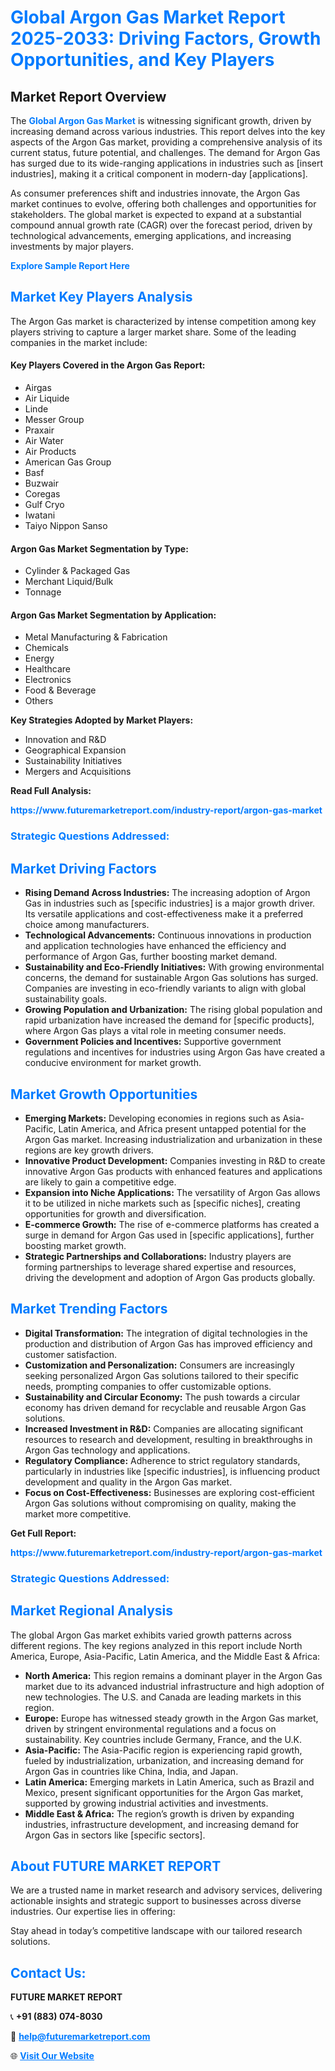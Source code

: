 <h1 style="color: #007BFF;">Global Argon Gas Market Report 2025-2033: Driving Factors, Growth Opportunities, and Key Players</h1>

<section id="overview">
<h2>Market Report Overview</h2>
<p>The <a href="https://www.futuremarketreport.com/industry-report/argon-gas-market" style="color: #007BFF; text-decoration: none;"><strong>Global Argon Gas Market</strong></a> is witnessing significant growth, driven by increasing demand across various industries. This report delves into the key aspects of the Argon Gas market, providing a comprehensive analysis of its current status, future potential, and challenges. The demand for Argon Gas has surged due to its wide-ranging applications in industries such as [insert industries], making it a critical component in modern-day [applications].</p>
<p>As consumer preferences shift and industries innovate, the Argon Gas market continues to evolve, offering both challenges and opportunities for stakeholders. The global market is expected to expand at a substantial compound annual growth rate (CAGR) over the forecast period, driven by technological advancements, emerging applications, and increasing investments by major players.</p>
</section>

<section id="overview">
<p><a href="https://www.futuremarketreport.com/request-sample/reportId=30367" style="color: #007BFF; text-decoration: none;"><strong>Explore Sample Report Here</strong></a></p>
</section>

<section id="key-players">
<h2 style="color: #007BFF;">Market Key Players Analysis</h2>
<p>The Argon Gas market is characterized by intense competition among key players striving to capture a larger market share. Some of the leading companies in the market include:</p>
<h4>Key Players Covered in the Argon Gas Report:</h4>
<ul><li>Airgas</li><li>Air Liquide</li><li>Linde</li><li>Messer Group</li><li>Praxair</li><li>Air Water</li><li>Air Products</li><li>American Gas Group</li><li>Basf</li><li>Buzwair</li><li>Coregas</li><li>Gulf Cryo</li><li>Iwatani</li><li>Taiyo Nippon Sanso</li></ul>
<h4>Argon Gas Market Segmentation by Type:</h4>
<ul><li>Cylinder &amp; Packaged Gas</li><li>Merchant Liquid/Bulk</li><li>Tonnage</li></ul>

<h4>Argon Gas Market Segmentation by Application:</h4>
<ul><li>Metal Manufacturing &amp; Fabrication</li><li>Chemicals</li><li>Energy</li><li>Healthcare</li><li>Electronics</li><li>Food &amp; Beverage</li><li>Others</li></ul>
<p><strong>Key Strategies Adopted by Market Players:</strong></p>
<ul>
<li>Innovation and R&D</li>
<li>Geographical Expansion</li>
<li>Sustainability Initiatives</li>
<li>Mergers and Acquisitions</li>
</ul>
</section>

<section>
<p><strong>Read Full Analysis: </strong></p><a href="https://www.futuremarketreport.com/industry-report/argon-gas-market" style="color: #007BFF; text-decoration: none;"><strong>https://www.futuremarketreport.com/industry-report/argon-gas-market</strong></a>
<h3 style="color: #007BFF;">Strategic Questions Addressed:</h3>
</section>

<section id="driving-factors">
<h2 style="color: #007BFF;">Market Driving Factors</h2>
<ul>
<li><strong>Rising Demand Across Industries:</strong> The increasing adoption of Argon Gas in industries such as [specific industries] is a major growth driver. Its versatile applications and cost-effectiveness make it a preferred choice among manufacturers.</li>
<li><strong>Technological Advancements:</strong> Continuous innovations in production and application technologies have enhanced the efficiency and performance of Argon Gas, further boosting market demand.</li>
<li><strong>Sustainability and Eco-Friendly Initiatives:</strong> With growing environmental concerns, the demand for sustainable Argon Gas solutions has surged. Companies are investing in eco-friendly variants to align with global sustainability goals.</li>
<li><strong>Growing Population and Urbanization:</strong> The rising global population and rapid urbanization have increased the demand for [specific products], where Argon Gas plays a vital role in meeting consumer needs.</li>
<li><strong>Government Policies and Incentives:</strong> Supportive government regulations and incentives for industries using Argon Gas have created a conducive environment for market growth.</li>
</ul>
</section>

<section id="growth-opportunities">
<h2 style="color: #007BFF;">Market Growth Opportunities</h2>
<ul>
<li><strong>Emerging Markets:</strong> Developing economies in regions such as Asia-Pacific, Latin America, and Africa present untapped potential for the Argon Gas market. Increasing industrialization and urbanization in these regions are key growth drivers.</li>
<li><strong>Innovative Product Development:</strong> Companies investing in R&D to create innovative Argon Gas products with enhanced features and applications are likely to gain a competitive edge.</li>
<li><strong>Expansion into Niche Applications:</strong> The versatility of Argon Gas allows it to be utilized in niche markets such as [specific niches], creating opportunities for growth and diversification.</li>
<li><strong>E-commerce Growth:</strong> The rise of e-commerce platforms has created a surge in demand for Argon Gas used in [specific applications], further boosting market growth.</li>
<li><strong>Strategic Partnerships and Collaborations:</strong> Industry players are forming partnerships to leverage shared expertise and resources, driving the development and adoption of Argon Gas products globally.</li>
</ul>
</section>

<section id="trending-factors">
<h2 style="color: #007BFF;">Market Trending Factors</h2>
<ul>
<li><strong>Digital Transformation:</strong> The integration of digital technologies in the production and distribution of Argon Gas has improved efficiency and customer satisfaction.</li>
<li><strong>Customization and Personalization:</strong> Consumers are increasingly seeking personalized Argon Gas solutions tailored to their specific needs, prompting companies to offer customizable options.</li>
<li><strong>Sustainability and Circular Economy:</strong> The push towards a circular economy has driven demand for recyclable and reusable Argon Gas solutions.</li>
<li><strong>Increased Investment in R&D:</strong> Companies are allocating significant resources to research and development, resulting in breakthroughs in Argon Gas technology and applications.</li>
<li><strong>Regulatory Compliance:</strong> Adherence to strict regulatory standards, particularly in industries like [specific industries], is influencing product development and quality in the Argon Gas market.</li>
<li><strong>Focus on Cost-Effectiveness:</strong> Businesses are exploring cost-efficient Argon Gas solutions without compromising on quality, making the market more competitive.</li>
</ul>
</section>

<section>
<p><strong>Get Full Report: </strong></p><a href="https://www.futuremarketreport.com/industry-report/argon-gas-market" style="color: #007BFF; text-decoration: none;"><strong>https://www.futuremarketreport.com/industry-report/argon-gas-market</strong></a>
<h3 style="color: #007BFF;">Strategic Questions Addressed:</h3>
</section>


<section id="regional-analysis">
<h2 style="color: #007BFF;">Market Regional Analysis</h2>
<p>The global Argon Gas market exhibits varied growth patterns across different regions. The key regions analyzed in this report include North America, Europe, Asia-Pacific, Latin America, and the Middle East & Africa:</p>
<ul>
<li><strong>North America:</strong> This region remains a dominant player in the Argon Gas market due to its advanced industrial infrastructure and high adoption of new technologies. The U.S. and Canada are leading markets in this region.</li>
<li><strong>Europe:</strong> Europe has witnessed steady growth in the Argon Gas market, driven by stringent environmental regulations and a focus on sustainability. Key countries include Germany, France, and the U.K.</li>
<li><strong>Asia-Pacific:</strong> The Asia-Pacific region is experiencing rapid growth, fueled by industrialization, urbanization, and increasing demand for Argon Gas in countries like China, India, and Japan.</li>
<li><strong>Latin America:</strong> Emerging markets in Latin America, such as Brazil and Mexico, present significant opportunities for the Argon Gas market, supported by growing industrial activities and investments.</li>
<li><strong>Middle East & Africa:</strong> The region’s growth is driven by expanding industries, infrastructure development, and increasing demand for Argon Gas in sectors like [specific sectors].</li>
</ul>
</section>

<footer>
<h2 style="color: #007BFF;">About FUTURE MARKET REPORT</h2>
<p>We are a trusted name in market research and advisory services, delivering actionable insights and strategic support to businesses across diverse industries. Our expertise lies in offering:</p>

<p>Stay ahead in today’s competitive landscape with our tailored research solutions.</p>

<h2 style="color: #007BFF;">Contact Us:</h2>
<p><strong>FUTURE MARKET REPORT</strong></p>
<p>📞 <strong>+91 (883) 074-8030</strong></p>
<p>📧 <strong><a href="mailto:help@futuremarketreport.com" style="color: #007BFF;">help@futuremarketreport.com</a></strong></p>
<p>🌐 <strong><a href="https://www.futuremarketreport.com/" style="color: #007BFF;">Visit Our Website</a></strong></p>
</footer>